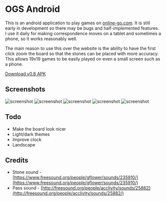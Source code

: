 OGS Android
===========

This is an android application to play games on
[online-go.com](online-go.com). It is still early in development so there may
be bugs and half-implemented features. I use it daily for making
correspondence moves on a tablet and sometimes a phone, so it works reasonably
well.

The main reason to use this over the website is the ability to have the first
click zoom the board so that the stones can be placed with more accuracy. This
allows 19x19 games to be easily played on even a small screen such as a phone.

[Download v0.8 APK](https://github.com/nathanj/ogsdroid/releases/download/v0.8/ogsdroid-0.8.apk)

Screenshots
-----------

![screenshot](https://raw.githubusercontent.com/nathanj/ogsdroid/master/screenshots/1.png "Your Games")
![screenshot](https://raw.githubusercontent.com/nathanj/ogsdroid/master/screenshots/2.png "Find a Game")
![screenshot](https://raw.githubusercontent.com/nathanj/ogsdroid/master/screenshots/5.png "Create a Game")
![screenshot](https://raw.githubusercontent.com/nathanj/ogsdroid/master/screenshots/3.png "The Game")
![screenshot](https://raw.githubusercontent.com/nathanj/ogsdroid/master/screenshots/4.png "Stone Removal")


Todo
----

  * Make the board look nicer
  * Light/dark themes
  * Improve clock
  * Landscape

Credits
-------

  * Stone sound - [https://www.freesound.org/people/gflower/sounds/235910/](https://www.freesound.org/people/gflower/sounds/235910/)
  * Pass sound - [http://freesound.org/people/acclivity/sounds/25882](http://freesound.org/people/acclivity/sounds/25882/)
